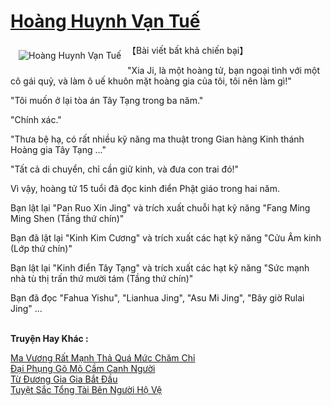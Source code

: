 <a href="https://truyentiki.com/hoang-huynh-van-tue.33865/" title="Hoàng Huynh Vạn Tuế"><h1>Hoàng Huynh Vạn Tuế</h1></a><div style="display:table"><img align="right" style="float: left; padding: 10px;" src="https://truyentiki.com/a/img/str/src/33865.jpg" alt="Hoàng Huynh Vạn Tuế">【Bài viết bất khả chiến bại】 <p></p> "Xia Ji, là một hoàng tử, bạn ngoại tình với một cô gái quỷ, và làm ô uế khuôn mặt hoàng gia của tôi, tôi nên làm gì!" <p></p> "Tôi muốn ở lại tòa án Tây Tạng trong ba năm." <p></p> "Chính xác." <p></p> "Thưa bệ hạ, có rất nhiều kỹ năng ma thuật trong Gian hàng Kinh thánh Hoàng gia Tây Tạng ..." <p></p> "Tất cả di chuyển, chỉ cần giữ kinh, và đưa con trai đó!" <p></p> Vì vậy, hoàng tử 15 tuổi đã đọc kinh điển Phật giáo trong hai năm. <p></p> Bạn lật lại "Pan Ruo Xin Jing" và trích xuất chuỗi hạt kỹ năng "Fang Ming Ming Shen (Tầng thứ chín)" <p></p> Bạn đã lật lại "Kinh Kim Cương" và trích xuất các hạt kỹ năng "Cửu Âm kinh (Lớp thứ chín)" <p></p> Bạn lật lại "Kinh điển Tây Tạng" và trích xuất các hạt kỹ năng "Sức mạnh nhà tù thị trấn thứ mười tám (Tầng thứ chín)" <p></p> Bạn đã đọc "Fahua Yishu", "Lianhua Jing", "Asu Mi Jing", "Bây giờ Rulai Jing" ...</div><p><br><b>Truyện Hay Khác :</b></p><a href="https://truyentiki.com/ma-vuong-rat-manh-tha-qua-muc-cham-chi.33864/" alt="Ma Vương Rất Mạnh Thả Quá Mức Chăm Chỉ">Ma Vương Rất Mạnh Thả Quá Mức Chăm Chỉ</a><br/><a href="https://truyentiki.wordpress.com/2020/06/08/dai-phung-go-mo-cam-canh-nguoi/" alt="Đại Phụng Gõ Mõ Cầm Canh Người">Đại Phụng Gõ Mõ Cầm Canh Người</a><br/><a href="https://truyentiki.wordpress.com/2020/06/08/tu-duong-gia-gia-bat-dau/" alt="Từ Đương Gia Gia Bắt Đầu">Từ Đương Gia Gia Bắt Đầu</a><br/><a href="https://truyentiki.wordpress.com/2020/06/08/tuyet-sac-tong-tai-ben-nguoi-ho-ve/" alt="Tuyệt Sắc Tổng Tài Bên Người Hộ Vệ">Tuyệt Sắc Tổng Tài Bên Người Hộ Vệ</a><br/>